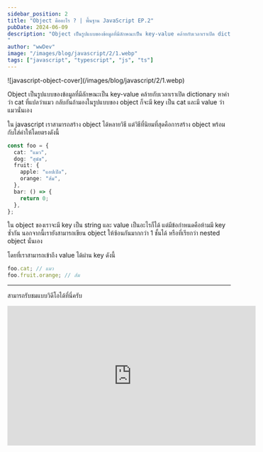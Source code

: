 ```yaml
---
sidebar_position: 2
title: "Object คืออะไร ? | พื้นฐาน JavaScript EP.2"
pubDate: 2024-06-09
description: "Object เป็นรูปแบบของข้อมูลที่มีลักษณะเป็น key-value คล้ายกับเวลาเราเปิด dictionary หาคำว่า cat ที่แปลว่าแมว กลับกันถ้ามองในรูปแบบของ object ก็จะมี key เป็น cat และมี value ว่าแมวนั่นเอง
"
author: "wwDev"
image: "/images/blog/javascript/2/1.webp"
tags: ["javascript", "typescript", "js", "ts"]
---
```


<div class="coverWrapper">
![javascript-object-cover](/images/blog/javascript/2/1.webp)
</div>

Object เป็นรูปแบบของข้อมูลที่มีลักษณะเป็น key-value คล้ายกับเวลาเราเปิด dictionary หาคำว่า cat ที่แปลว่าแมว กลับกันถ้ามองในรูปแบบของ object ก็จะมี key เป็น cat และมี value ว่าแมวนั่นเอง

ใน javascript เราสามารถสร้าง object ได้หลายวิธี แต่วิธีที่นิยมที่สุดคือการสร้าง object พร้อมกับใส่ค่าให้โดยตรงดังนี้

```typescript
const foo = {
  cat: "แมว",
  dog: "สุนัข",
  fruit: {
    apple: "แอปเปิล",
    orange: "ส้ม",
  },
  bar: () => {
    return 0;
  },
};
```

ใน object ของเราจะมี key เป็น string และ value เป็นอะไรก็ได้ แต่มีข้อกำหนดคือห้ามมี key ซ้ำกัน นอกจากนี้เรายังสามารถเขียน object ให้ซ้อนกันมากกว่า 1 ชั้นได้ หรือที่เรียกว่า nested object นั่นเอง

โดยที่เราสามารถเข้าถึง value ได้ผ่าน key ดังนี้

```typescript
foo.cat; // แมว
foo.fruit.orange; // ส้ม
```

---

สามารถรับชมแบบวิดีโอได้ที่นี่ครับ

<div class="videoWrapper">
<iframe width="560" height="315" src="https://www.youtube.com/embed/CiXcBARh5BE?si=WdHjPdBnTx_prH1z" title="YouTube video player" frameborder="0" allow="accelerometer; autoplay; clipboard-write; encrypted-media; gyroscope; picture-in-picture; web-share" referrerpolicy="strict-origin-when-cross-origin" allowfullscreen></iframe>
</div>
